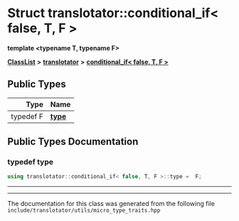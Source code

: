 

# Struct translotator::conditional\_if&lt; false, T, F &gt;

**template &lt;typename T, typename F&gt;**



[**ClassList**](annotated.md) **>** [**translotator**](namespacetranslotator.md) **>** [**conditional\_if&lt; false, T, F &gt;**](structtranslotator_1_1conditional__if_3_01false_00_01T_00_01F_01_4.md)






















## Public Types

| Type | Name |
| ---: | :--- |
| typedef F | [**type**](#typedef-type)  <br> |
















































## Public Types Documentation




### typedef type 

```C++
using translotator::conditional_if< false, T, F >::type =  F;
```




<hr>

------------------------------
The documentation for this class was generated from the following file `include/translotator/utils/micro_type_traits.hpp`

